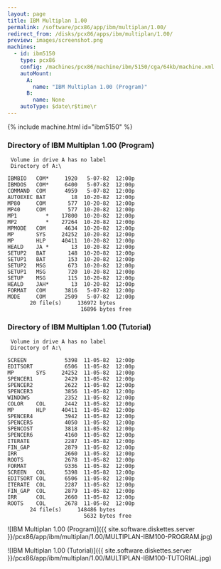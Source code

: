 ```yaml
---
layout: page
title: IBM Multiplan 1.00
permalink: /software/pcx86/app/ibm/multiplan/1.00/
redirect_from: /disks/pcx86/apps/ibm/multiplan/1.00/
preview: images/screenshot.png
machines:
  - id: ibm5150
    type: pcx86
    config: /machines/pcx86/machine/ibm/5150/cga/64kb/machine.xml
    autoMount:
      A:
        name: "IBM Multiplan 1.00 (Program)"
      B:
        name: None
    autoType: $date\r$time\r
---
```


{% include machine.html id="ibm5150" %}

### Directory of IBM Multiplan 1.00 (Program)

     Volume in drive A has no label
     Directory of A:\

    IBMBIO   COM*     1920   5-07-82  12:00p
    IBMDOS   COM*     6400   5-07-82  12:00p
    COMMAND  COM      4959   5-07-82  12:00p
    AUTOEXEC BAT        18  10-20-82  12:00p
    MP80     COM       577  10-20-82  12:00p
    MP40     COM       577  10-20-82  12:00p
    MP1         *    17800  10-20-82  12:00p
    MP2         *    27264  10-20-82  12:00p
    MPMODE   COM      4634  10-20-82  12:00p
    MP       SYS     24252  10-20-82  12:00p
    MP       HLP     40411  10-20-82  12:00p
    HEALD    JA *       13  10-20-82  12:00p
    SETUP2   BAT       148  10-20-82  12:00p
    SETUP1   BAT       153  10-20-82  12:00p
    SETUP2   MSG       673  10-20-82  12:00p
    SETUP1   MSG       720  10-20-82  12:00p
    SETUP    MSG       115  10-20-82  12:00p
    HEALD    JAH*       13  10-20-82  12:00p
    FORMAT   COM      3816   5-07-82  12:00p
    MODE     COM      2509   5-07-82  12:00p
           20 file(s)     136972 bytes
                           16896 bytes free

### Directory of IBM Multiplan 1.00 (Tutorial)

     Volume in drive A has no label
     Directory of A:\

    SCREEN            5398  11-05-82  12:00p
    EDITSORT          6506  11-05-82  12:00p
    MP       SYS     24252  11-05-82  12:00p
    SPENCER1          2429  11-05-82  12:00p
    SPENCER2          2622  11-05-82  12:00p
    SPENCER3          3856  11-05-82  12:00p
    WINDOWS           2352  11-05-82  12:00p
    COLOR    COL      2442  11-05-82  12:00p
    MP       HLP     40411  11-05-82  12:00p
    SPENCER4          3942  11-05-82  12:00p
    SPENCER5          4050  11-05-82  12:00p
    SPENCOST          3818  11-05-82  12:00p
    SPENCER6          4160  11-05-82  12:00p
    ITERATE           2287  11-05-82  12:00p
    FIN_GAP           2879  11-05-82  12:00p
    IRR               2660  11-05-82  12:00p
    ROOTS             2678  11-05-82  12:00p
    FORMAT            9336  11-05-82  12:00p
    SCREEN   COL      5398  11-05-82  12:00p
    EDITSORT COL      6506  11-05-82  12:00p
    ITERATE  COL      2287  11-05-82  12:00p
    FIN_GAP  COL      2879  11-05-82  12:00p
    IRR      COL      2660  11-05-82  12:00p
    ROOTS    COL      2678  11-05-82  12:00p
           24 file(s)     148486 bytes
                            5632 bytes free

![IBM Multiplan 1.00 (Program)]({{ site.software.diskettes.server }}/pcx86/app/ibm/multiplan/1.00/MULTIPLAN-IBM100-PROGRAM.jpg)

![IBM Multiplan 1.00 (Tutorial)]({{ site.software.diskettes.server }}/pcx86/app/ibm/multiplan/1.00/MULTIPLAN-IBM100-TUTORIAL.jpg)
